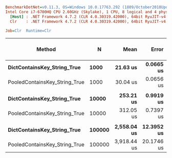 ``` ini

BenchmarkDotNet=v0.11.3, OS=Windows 10.0.17763.292 (1809/October2018Update/Redstone5)
Intel Core i7-6700HQ CPU 2.60GHz (Skylake), 1 CPU, 8 logical and 4 physical cores
  [Host] : .NET Framework 4.7.2 (CLR 4.0.30319.42000), 64bit RyuJIT-v4.7.3324.0
  Clr    : .NET Framework 4.7.2 (CLR 4.0.30319.42000), 64bit RyuJIT-v4.7.3324.0

Job=Clr  Runtime=Clr  

```
|                        Method |      N |        Mean |      Error |     StdDev | Ratio | Gen 0/1k Op | Gen 1/1k Op | Gen 2/1k Op | Allocated Memory/Op |
|------------------------------ |------- |------------:|-----------:|-----------:|------:|------------:|------------:|------------:|--------------------:|
|   **DictContainsKey_String_True** |   **1000** |    **21.63 us** |  **0.0665 us** |  **0.0622 us** |  **1.00** |           **-** |           **-** |           **-** |                   **-** |
| PooledContainsKey_String_True |   1000 |    30.04 us |  0.0656 us |  0.0613 us |  1.39 |           - |           - |           - |                   - |
|                               |        |             |            |            |       |             |             |             |                     |
|   **DictContainsKey_String_True** |  **10000** |   **253.21 us** |  **0.9919 us** |  **0.9278 us** |  **1.00** |           **-** |           **-** |           **-** |                   **-** |
| PooledContainsKey_String_True |  10000 |   312.05 us |  0.7397 us |  0.6557 us |  1.23 |           - |           - |           - |                   - |
|                               |        |             |            |            |       |             |             |             |                     |
|   **DictContainsKey_String_True** | **100000** | **2,558.04 us** | **12.3952 us** | **11.5945 us** |  **1.00** |           **-** |           **-** |           **-** |                   **-** |
| PooledContainsKey_String_True | 100000 | 3,918.44 us | 20.1746 us | 18.8713 us |  1.53 |           - |           - |           - |                   - |
